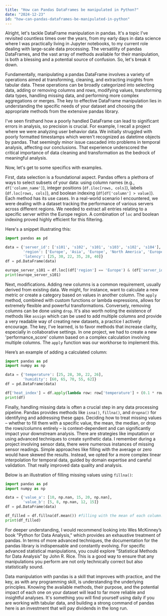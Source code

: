 ```yaml
---
title: "How can Pandas DataFrames be manipulated in Python?"
date: "2024-12-23"
id: "how-can-pandas-dataframes-be-manipulated-in-python"
---
```


Alright, let's tackle DataFrame manipulation in pandas. It's a topic I've revisited countless times over the years, from my early days in data science where I was practically living in Jupyter notebooks, to my current role dealing with large-scale data processing. The versatility of pandas DataFrames, and the vast array of methods available for their manipulation, is both a blessing and a potential source of confusion. So, let's break it down.

Fundamentally, manipulating a pandas DataFrame involves a variety of operations aimed at transforming, cleaning, and extracting insights from tabular data. These operations can be broadly categorized into selecting data, adding or removing columns and rows, modifying values, transforming data types, handling missing data, and performing more complex aggregations or merges. The key to effective DataFrame manipulation lies in understanding the specific needs of your dataset and choosing the appropriate methods from the extensive pandas library.

I've seen firsthand how a poorly handled DataFrame can lead to significant errors in analysis, so precision is crucial. For example, I recall a project where we were analyzing user behavior data. We initially struggled with poorly formatted timestamps which weren't recognized as datetime objects by pandas. That seemingly minor issue cascaded into problems in temporal analysis, affecting our conclusions. That experience underscored the critical importance of data cleaning and transformation as the bedrock of meaningful analysis.

Now, let's get to some specifics with examples.

First, data selection is a foundational aspect. Pandas offers a plethora of ways to select subsets of your data: using column names (e.g., `df['column_name']`), integer positions (`df.iloc[rows, cols]`), labels (`df.loc[rows, cols]`), and boolean indexing (`df[df['column'] > value]`). Each method has its use cases. In a real-world scenario I encountered, we were dealing with a dataset tracking the performance of various servers across different regions. We needed to extract all entries relating to a specific server within the Europe region. A combination of `loc` and boolean indexing proved highly efficient for this filtering.

Here's a snippet illustrating this:

```python
import pandas as pd

data = {'server_id': ['s101', 's102', 's101', 's103', 's102', 's104'],
        'region': ['Europe', 'Asia', 'Europe', 'North America', 'Europe', 'Asia'],
        'latency': [25, 30, 22, 35, 28, 40]}
df = pd.DataFrame(data)

europe_server_s101 = df.loc[(df['region'] == 'Europe') & (df['server_id'] == 's101')]
print(europe_server_s101)
```

Next, modifications. Adding new columns is a common requirement, usually derived from existing data. We might, for instance, want to calculate a new metric or create a category based on values in another column. The `apply` method, combined with custom functions or lambda expressions, allows for extremely flexible and powerful transformations. Conversely, removing columns can be done using `drop`. It's also worth noting the existence of methods like `assign` which can be used to add multiple columns and provide a very readable way of creating new datasets, a practice I actively encourage. The key, I've learned, is to favor methods that increase clarity, especially in collaborative settings. In one project, we had to create a new 'performance_score' column based on a complex calculation involving multiple columns. The `apply` function was our workhorse to implement this.

Here’s an example of adding a calculated column:

```python
import pandas as pd
import numpy as np

data = {'temperature': [25, 28, 30, 22, 26],
        'humidity': [60, 65, 70, 55, 62]}
df = pd.DataFrame(data)

df['heat_index'] = df.apply(lambda row: row['temperature'] + (0.1 * row['humidity']), axis=1) # Simplified calculation
print(df)
```

Finally, handling missing data is often a crucial step in any data processing pipeline. Pandas provides methods like `isna()`, `fillna()`, and `dropna()` for identifying and addressing these gaps. Deciding how to treat missing values – whether to fill them with a specific value, the mean, the median, or drop the rows/columns entirely – is context-dependent and can significantly impact your downstream analysis. There are strategies like imputation or using advanced techniques to create synthetic data. I remember during a project involving sensor data, there were numerous instances of missing sensor readings. Simple approaches like filling with the average or zero would have skewed the results. Instead, we opted for a more complex linear interpolation for temporal data, guided by domain expertise and careful validation. That really improved data quality and analysis.

Below is an illustration of filling missing values using `fillna()`:

```python
import pandas as pd
import numpy as np

data = {'value_a': [10, np.nan, 15, 20, np.nan],
        'value_b': [5, 8, np.nan, 12, 15]}
df = pd.DataFrame(data)

df_filled = df.fillna(df.mean()) #filling with the mean of each column.
print(df_filled)
```

For deeper understanding, I would recommend looking into Wes McKinney’s book "Python for Data Analysis," which provides an exhaustive treatment of pandas. In terms of more advanced techniques, the documentation for the pandas library is indispensable and constantly evolving. For specific advanced statistical manipulations, you could explore “Statistical Methods for Data Analysis” by John R. Rice. This is a good way to ensure that any manipulations you perform are not only technically correct but also statistically sound.

Data manipulation with pandas is a skill that improves with practice, and the key, as with any programming skill, is understanding the underlying principles. Knowing the available methods, their purpose, and the potential impact of each one on your dataset will lead to far more reliable and insightful analyses. It's something you will find yourself using daily if you are working with tabular data, and building a strong command of pandas here is an investment that will pay dividends in the long run.
